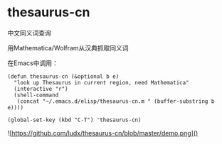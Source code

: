 thesaurus-cn
============

中文同义词查询

用Mathematica/Wolfram从汉典抓取同义词

在Emacs中调用：
~~~
(defun thesaurus-cn (&optional b e)
  "look up Thesaurus in current region, need Mathematica"
  (interactive "r")
  (shell-command
   (concat "~/.emacs.d/elisp/thesaurus-cn.m " (buffer-substring b e))))
	  
(global-set-key (kbd "C-T") 'thesaurus-cn)
~~~

![https://github.com/ludx/thesaurus-cn/blob/master/demo.png]()
